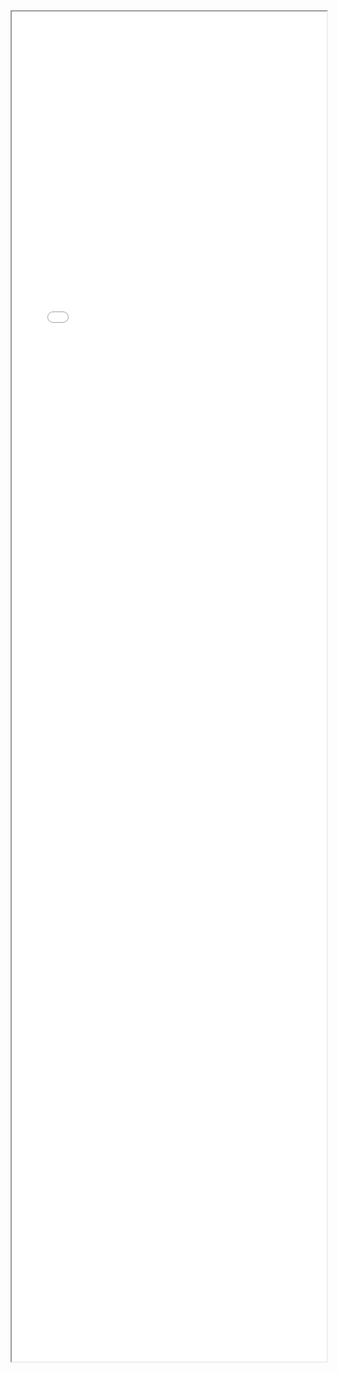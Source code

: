 <iframe src="../Simon-Eklundh.github.io/PDF/SimonEklundhCV.pdf" width="100%" height="2160px" > </iframe>
